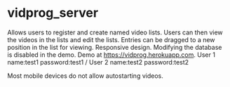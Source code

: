 # vidprog_server
Allows users to register and create named video lists. Users can then view the videos in the lists and edit the lists.  Entries can be dragged to a new position in the list for viewing. Responsive design.  Modifying the database is disabled in the demo.  Demo at https://vidprog.herokuapp.com.  User 1 name:test1 password:test1 / User 2 name:test2 password:test2

Most mobile devices do not allow autostarting videos.
